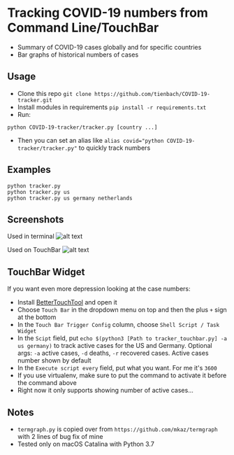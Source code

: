 # Tracking COVID-19 numbers from Command Line/TouchBar
- Summary of COVID-19 cases globally and for specific countries
- Bar graphs of historical numbers of cases

## Usage
- Clone this repo `git clone https://github.com/tienbach/COVID-19-tracker.git`
- Install modules in requirements `pip install -r requirements.txt`
- Run:
```
python COVID-19-tracker/tracker.py [country ...]
```
- Then you can set an alias like `alias covid="python COVID-19-tracker/tracker.py"` to quickly track numbers

## Examples
```
python tracker.py
python tracker.py us
python tracker.py us germany netherlands
```
## Screenshots
Used in terminal
![alt text](https://github.com/tienbach/COVID-19-tracker/raw/master/screenshot.png "Terminal")

Used on TouchBar
![alt text](https://github.com/tienbach/COVID-19-tracker/raw/master/touchbarshot.png "TouchBar")

## TouchBar Widget
If you want even more depression looking at the case numbers:
- Install [BetterTouchTool](https://folivora.ai/) and open it
- Choose `Touch Bar` in the dropdown menu on top and then the plus `+` sign at the bottom
- In the `Touch Bar Trigger Config` column, choose `Shell Script / Task Widget`
- In the `Scipt` field, put `echo $(python3 [Path to tracker_touchbar.py] -a us germany)` to track active cases for the US and Germany. Optional args: `-a` active cases, `-d` deaths, `-r` recovered cases. Active cases number shown by default
- In the `Execute script every` field, put what you want. For me it's `3600`
- If you use virtualenv, make sure to put the command to activate it before the command above
- Right now it only supports showing number of active cases...

## Notes
- `termgraph.py` is copied over from `https://github.com/mkaz/termgraph` with 2 lines of bug fix of mine
- Tested only on macOS Catalina with Python 3.7
